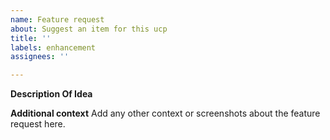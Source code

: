 ```yaml
---
name: Feature request
about: Suggest an item for this ucp
title: ''
labels: enhancement
assignees: ''

---
```


**Description Of Idea**

**Additional context**
Add any other context or screenshots about the feature request here.
